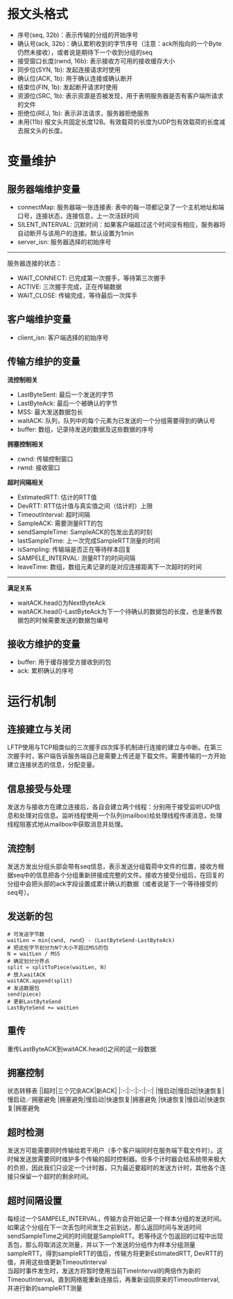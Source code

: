 # 报文头格式
- 序号(seq, 32b)：表示传输的分组的开始序号
- 确认号(ack, 32b)：确认累积收到的字节序号（注意：ack所指向的一个Byte仍然未接收），或者说是期待下一个收到分组的seq
- 接受窗口长度(rwnd, 16b): 表示接收方可用的接收缓存大小
- 同步位(SYN, 1b): 发起连接请求时使用
- 确认位(ACK, 1b): 用于确认连接或确认断开
- 结束位(FIN, 1b): 发起断开请求时使用
- 资源位(SRC, 1b): 表示资源是否被发现，用于表明服务器是否有客户端所请求的文件
- 拒绝位(REJ, 1b): 表示非法请求，服务器拒绝服务
- 未用(11b)
报文头共固定长度12B。有效载荷的长度为UDP包有效载荷的长度减去报文头的长度。
# 变量维护
## 服务器端维护变量
- connectMap: 服务器端一张连接表: 表中的每一项都记录了一个主机地址和端口号，连接状态，连接信息，上一次活跃时间
- SILENT_INTERVAL: 沉默时间：如果客户端超过这个时间没有相应，服务器将自动断开与该用户的连接。默认设置为1min
- server_isn: 服务器选择的初始序号

---
服务器连接的状态：
- WAIT_CONNECT: 已完成第一次握手，等待第三次握手
- ACTIVE: 三次握手完成，正在传输数据
- WAIT_CLOSE: 传输完成，等待最后一次挥手

## 客户端维护变量
- client_isn: 客户端选择的初始序号

## 传输方维护的变量
**流控制相关**
- LastByteSent: 最后一个发送的字节
- LastByteAck: 最后一个被确认的字节
- MSS: 最大发送数据包长
- waitACK: 队列，队列中的每个元素为已发送的一个分组需要得到的确认号
- buffer: 数组，记录待发送的数据及这些数据的序号

**拥塞控制相关**
- cwnd: 传输控制窗口
- rwnd: 接收窗口

**超时间隔相关**
- EstimatedRTT: 估计的RTT值
- DevRTT: RTT估计值与真实值之间（估计的）上限
- TimeoutInterval: 超时间隔
- SampleACK: 需要测量RTT的包
- sendSampleTime: SampleACK的包发出去的时刻
- lastSampleTime: 上一次完成SampleRTT测量的时间
- isSampling: 传输端是否正在等待样本回复
- SAMPELE_INTERVAL: 测量RTT的时间间隔
- leaveTime: 数组，数组元素记录的是对应连接距离下一次超时的时间
---

**满足关系**
- waitACK.head()为NextByteAck
- waitACK.head()-LastByteAck为下一个待确认的数据包的长度，也是重传数据包的时候需要发送的数据包编号


## 接收方维护的变量
- buffer: 用于缓存接受方接收到的包
- ack: 累积确认的序号

# 运行机制
## 连接建立与关闭
LFTP使用与TCP相类似的三次握手四次挥手机制进行连接的建立与中断。在第三次握手时，客户端告诉服务端自己是需要上传还是下载文件。需要传输的一方开始建立连接状态的信息，分配变量。

## 信息接受与处理
发送方与接收方在建立连接后，各自会建立两个线程：分别用于接受监听UDP信息和处理对应信息。监听线程使用一个队列(mailbox)给处理线程传递消息，处理线程阻塞式地从mailbox中获取消息并处理。

## 流控制
发送方发出分组头部会带有seq信息，表示发送分组载荷中文件的位置，接收方根据seq中的信息把各个分组重新拼接成完整的文件。接收方接受分组后，在回复的分组中会把头部的ack字段设置成累计确认的数据（或者说是下一个等待接受的seq号）。

## 发送新的包
```
# 可发送字节数
waitLen = min{cwnd, rwnd} - (LastByteSend-LastByteAck)
# 把这些字节划分为N个大小不超过MSS的包
N = waitLen / MSS
# 确定划分分界点
split = splitToPiece(waitLen, N)
# 放入waitACK
waitACK.append(split)
# 发送数据包
send(piece)
# 更新LastByteSend
LastByteSend += waitLen
```

## 重传
重传LastByteACK到waitACK.head()之间的这一段数据

## 拥塞控制
状态转移表
||超时|三个冗余ACK|新ACK|
|:-:|:-:|:-:|:-:|
|慢启动|慢启动|快速恢复|慢启动／拥塞避免
|拥塞避免|慢启动|快速恢复|拥塞避免
|快速恢复|慢启动|快速恢复|拥塞避免

## 超时检测
发送方可能需要同时传输给若干用户（多个客户端同时在服务端下载文件时）。这时候发送放需要同时维护多个传输的超时控制器。但多个计时器会给系统带来极大的负担，因此我们只设定一个计时器，只为最近要超时的发送方计时，其他各个连接只保留一个超时的剩余时间。

## 超时间隔设置
每经过一个SAMPELE_INTERVAL，传输方会开始记录一个样本分组的发送时间。如果这个分组在下一次丢包时间发生之前到达，那么返回时间与发送时间sendSampleTime之间的时间就是SampleRTT。若等待这个包返回的过程中出现丢包，那么将取消这次测量，并以下一个发送的分组作为样本分组测量sampleRTT。得到sampleRTT的值后，传输方将更新EstimatedRTT, DevRTT的值，并用这些值更新TimeoutInterval  
当超时事件发生时，发送方将暂时使用当前TimeInterval的两倍作为新的TimeoutInterval。直到网络能重新连接后，再重新设回原来的TimeoutInterval, 并进行新的sampleRTT测量